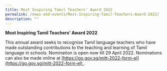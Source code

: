 ```yaml
---
title: Most Inspiring Tamil Teachers’ Award 2022
permalink: /news-and-events/Most-Inspiring-Tamil-Teachers-Award-2022/
description: ""
---
```

**Most Inspiring Tamil Teachers’ Award 2022**

This annual award seeks to recognise Tamil language teachers who have made outstanding contributions to the teaching and learning of Tamil language in schools. Nomination is open now till 29 April 2022. Nominations can also be made online at [https://go.gov.sg/mitt-2022-form-el](https://go.gov.sg/mitt-2022-form-el) .